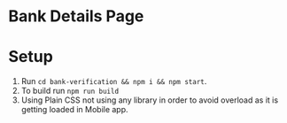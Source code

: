 # Bank Details Page

# Setup

1. Run `cd bank-verification && npm i && npm start`.
2. To build run `npm run build`
3. Using Plain CSS not using any library in order to avoid overload as it is getting loaded in Mobile app.